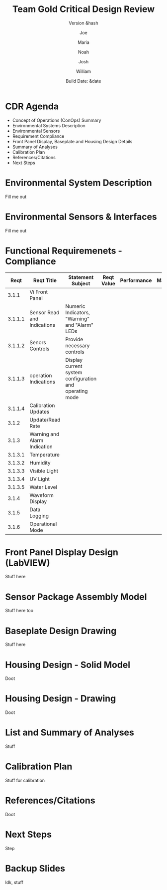 ﻿---
title:
 - Team Gold Critical Design Review
subtitle:
 - Version &hash
author:
 - Joe
 - Maria
 - Noah
 - Josh
 - William
institute:
 - SNHU/CETA, EG-207
titlegraphic: resources/SNHU-CETA.png
theme: Madrid
navigation: frame
date: "Build Date: &date"
aspectratio: 1610
logo: resources/logo.png
fontsize: 8pt
---


# CDR Agenda

 - Concept of Operations (ConOps) Summary
 - Environmental Systems Description
 - Environmental Sensors
 - Requirement Compliance
 - Front Panel Display, Baseplate and Housing Design Details
 - Summary of Analyses
 - Calibration Plan
 - References/Citations
 - Next Steps


# Environmental System Description

Fill me out


# Environmental Sensors & Interfaces

Fill me out


# Functional Requiremenets - Compliance

 | Reqt | Reqt Title | Statement Subject | Reqt Value | Performance | Margin | Notes/Basis |
 |------|-------------|-------------------|-----------|-------------|--------|-------------|
 | 3.1.1 | Vi Front Panel | 
 | 3.1.1.1 | Sensor Read and Indications | Numeric Indicators, "Warning" and "Alarm" LEDs |
 | 3.1.1.2 | Senors Controls | Provide necessary controls |
 | 3.1.1.3 | operation Indications | Display current system configuration and operating mode |
 | 3.1.1.4 | Calibration Updates |
 | 3.1.2 | Update/Read Rate |
 | 3.1.3 | Warning and Alarm Indication |
 | 3.1.3.1 | Temperature |
 | 3.1.3.2 | Humidity |
 | 3.1.3.3 | Visible Light |
 | 3.1.3.4 | UV Light |
 | 3.1.3.5 | Water Level |
 | 3.1.4 | Waveform Display |
 | 3.1.5 | Data Logging |
 | 3.1.6 | Operational Mode |


# Front Panel Display Design (LabVIEW)

Stuff here


# Sensor Package Assembly Model

Stuff here too


# Baseplate Design Drawing

Stuff here


# Housing Design - Solid Model

Doot


# Housing Design - Drawing

Doot


# List and Summary of Analyses

Stuff


# Calibration Plan

Stuff for calibration


# References/Citations

Doot 


# Next Steps

Step


# Backup Slides

Idk, stuff
